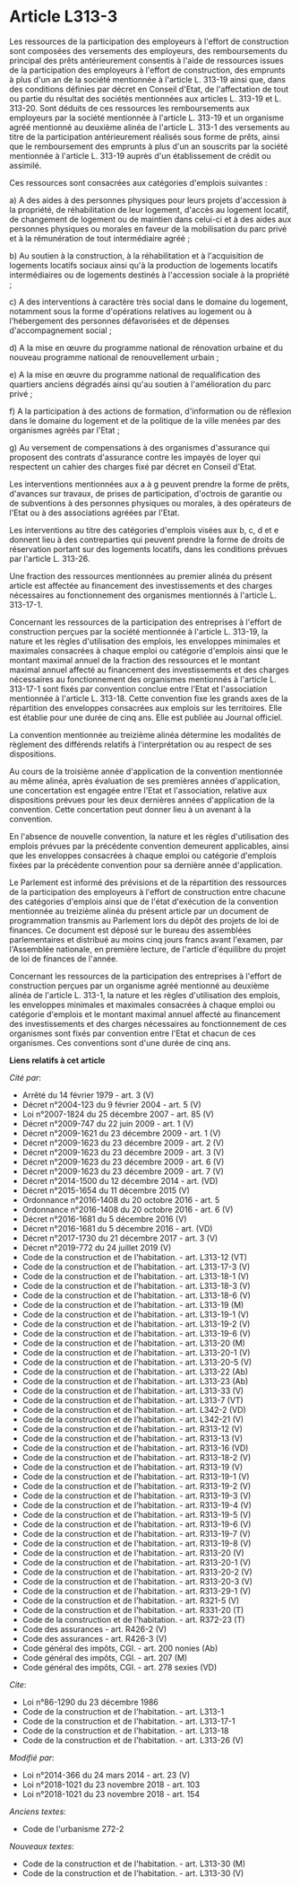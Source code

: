 # Article L313-3

Les ressources de la participation des employeurs à l'effort de construction sont composées des versements des employeurs,
des remboursements du principal des prêts antérieurement consentis à l'aide de ressources issues de la participation des
employeurs à l'effort de construction, des emprunts à plus d'un an de la société mentionnée à l'article L. 313-19 ainsi que,
dans des conditions définies par décret en Conseil d'Etat, de l'affectation de tout ou partie du résultat des sociétés
mentionnées aux articles L. 313-19 et L. 313-20. Sont déduits de ces ressources les remboursements aux employeurs par la
société mentionnée à l'article L. 313-19 et un organisme agréé mentionné au deuxième alinéa de l'article L. 313-1 des
versements au titre de la participation antérieurement réalisés sous forme de prêts, ainsi que le remboursement des emprunts
à plus d'un an souscrits par la société mentionnée à l'article L. 313-19 auprès d'un établissement de crédit ou assimilé.

Ces ressources sont consacrées aux catégories d'emplois suivantes :

a) A des aides à des personnes physiques pour leurs projets d'accession à la propriété, de réhabilitation de leur logement,
d'accès au logement locatif, de changement de logement ou de maintien dans celui-ci et à des aides aux personnes physiques ou
morales en faveur de la mobilisation du parc privé et à la rémunération de tout intermédiaire agréé ;

b) Au soutien à la construction, à la réhabilitation et à l'acquisition de logements locatifs sociaux ainsi qu'à la
production de logements locatifs intermédiaires ou de logements destinés à l'accession sociale à la propriété ;

c) A des interventions à caractère très social dans le domaine du logement, notamment sous la forme d'opérations relatives au
logement ou à l'hébergement des personnes défavorisées et de dépenses d'accompagnement social ;

d) A la mise en œuvre du programme national de rénovation urbaine et du nouveau programme national de renouvellement urbain ;

e) A la mise en œuvre du programme national de requalification des quartiers anciens dégradés ainsi qu'au soutien à
l'amélioration du parc privé ;

f) A la participation à des actions de formation, d'information ou de réflexion dans le domaine du logement et de la
politique de la ville menées par des organismes agréés par l'Etat ;

g) Au versement de compensations à des organismes d'assurance qui proposent des contrats d'assurance contre les impayés de
loyer qui respectent un cahier des charges fixé par décret en Conseil d'Etat.

Les interventions mentionnées aux a à g peuvent prendre la forme de prêts, d'avances sur travaux, de prises de participation,
d'octrois de garantie ou de subventions à des personnes physiques ou morales, à des opérateurs de l'Etat ou à des
associations agréées par l'Etat.

Les interventions au titre des catégories d'emplois visées aux b, c, d et e donnent lieu à des contreparties qui peuvent
prendre la forme de droits de réservation portant sur des logements locatifs, dans les conditions prévues par l'article L.
313-26. 

Une fraction des ressources mentionnées au premier alinéa du présent article est affectée au financement des investissements
et des charges nécessaires au fonctionnement des organismes mentionnés à l'article L. 313-17-1.

Concernant les ressources de la participation des entreprises à l'effort de construction perçues par la société mentionnée à
l'article L. 313-19, la nature et les règles d'utilisation des emplois, les enveloppes minimales et maximales consacrées à
chaque emploi ou catégorie d'emplois ainsi que le montant maximal annuel de la fraction des ressources et le montant maximal
annuel affecté au financement des investissements et des charges nécessaires au fonctionnement des organismes mentionnés à
l'article L. 313-17-1 sont fixés par convention conclue entre l'Etat et l'association mentionnée à l'article L. 313-18. Cette
convention fixe les grands axes de la répartition des enveloppes consacrées aux emplois sur les territoires. Elle est établie
pour une durée de cinq ans. Elle est publiée au Journal officiel.

La convention mentionnée au treizième alinéa détermine les modalités de règlement des différends relatifs à l'interprétation
ou au respect de ses dispositions.

Au cours de la troisième année d'application de la convention mentionnée au même alinéa, après évaluation de ses premières
années d'application, une concertation est engagée entre l'Etat et l'association, relative aux dispositions prévues pour les
deux dernières années d'application de la convention. Cette concertation peut donner lieu à un avenant à la convention.

En l'absence de nouvelle convention, la nature et les règles d'utilisation des emplois prévues par la précédente convention
demeurent applicables, ainsi que les enveloppes consacrées à chaque emploi ou catégorie d'emplois fixées par la précédente
convention pour sa dernière année d'application.

Le Parlement est informé des prévisions et de la répartition des ressources de la participation des employeurs à l'effort de
construction entre chacune des catégories d'emplois ainsi que de l'état d'exécution de la convention mentionnée au treizième
alinéa du présent article par un document de programmation transmis au Parlement lors du dépôt des projets de loi de
finances. Ce document est déposé sur le bureau des assemblées parlementaires et distribué au moins cinq jours francs avant
l'examen, par l'Assemblée nationale, en première lecture, de l'article d'équilibre du projet de loi de finances de l'année.

Concernant les ressources de la participation des entreprises à l'effort de construction perçues par un organisme agréé
mentionné au deuxième alinéa de l'article L. 313-1, la nature et les règles d'utilisation des emplois, les enveloppes
minimales et maximales consacrées à chaque emploi ou catégorie d'emplois et le montant maximal annuel affecté au financement
des investissements et des charges nécessaires au fonctionnement de ces organismes sont fixés par convention entre l'Etat et
chacun de ces organismes. Ces conventions sont d'une durée de cinq ans.

**Liens relatifs à cet article**

_Cité par_:

  - Arrêté du 14 février 1979 - art. 3 (V)
  - Décret n°2004-123 du 9 février 2004 - art. 5 (V)
  - Loi n°2007-1824 du 25 décembre 2007 - art. 85 (V)
  - Décret n°2009-747 du 22 juin 2009 - art. 1 (V)
  - Décret n°2009-1621 du 23 décembre 2009 - art. 1 (V)
  - Décret n°2009-1623 du 23 décembre 2009 - art. 2 (V)
  - Décret n°2009-1623 du 23 décembre 2009 - art. 3 (V)
  - Décret n°2009-1623 du 23 décembre 2009 - art. 6 (V)
  - Décret n°2009-1623 du 23 décembre 2009 - art. 7 (V)
  - Décret n°2014-1500 du 12 décembre 2014 - art. (VD)
  - Décret n°2015-1654 du 11 décembre 2015 (V)
  - Ordonnance n°2016-1408 du 20 octobre 2016 - art. 5
  - Ordonnance n°2016-1408 du 20 octobre 2016 - art. 6 (V)
  - Décret n°2016-1681 du 5 décembre 2016 (V)
  - Décret n°2016-1681 du 5 décembre 2016 - art. (VD)
  - Décret n°2017-1730 du 21 décembre 2017 - art. 3 (V)
  - Décret n°2019-772 du 24 juillet 2019 (V)
  - Code de la construction et de l'habitation. - art. L313-12 (VT)
  - Code de la construction et de l'habitation. - art. L313-17-3 (V)
  - Code de la construction et de l'habitation. - art. L313-18-1 (V)
  - Code de la construction et de l'habitation. - art. L313-18-3 (V)
  - Code de la construction et de l'habitation. - art. L313-18-6 (V)
  - Code de la construction et de l'habitation. - art. L313-19 (M)
  - Code de la construction et de l'habitation. - art. L313-19-1 (V)
  - Code de la construction et de l'habitation. - art. L313-19-2 (V)
  - Code de la construction et de l'habitation. - art. L313-19-6 (V)
  - Code de la construction et de l'habitation. - art. L313-20 (M)
  - Code de la construction et de l'habitation. - art. L313-20-1 (V)
  - Code de la construction et de l'habitation. - art. L313-20-5 (V)
  - Code de la construction et de l'habitation. - art. L313-22 (Ab)
  - Code de la construction et de l'habitation. - art. L313-23 (Ab)
  - Code de la construction et de l'habitation. - art. L313-33 (V)
  - Code de la construction et de l'habitation. - art. L313-7 (VT)
  - Code de la construction et de l'habitation. - art. L342-2 (VD)
  - Code de la construction et de l'habitation. - art. L342-21 (V)
  - Code de la construction et de l'habitation. - art. R313-12 (V)
  - Code de la construction et de l'habitation. - art. R313-13 (V)
  - Code de la construction et de l'habitation. - art. R313-16 (VD)
  - Code de la construction et de l'habitation. - art. R313-18-2 (V)
  - Code de la construction et de l'habitation. - art. R313-19 (V)
  - Code de la construction et de l'habitation. - art. R313-19-1 (V)
  - Code de la construction et de l'habitation. - art. R313-19-2 (V)
  - Code de la construction et de l'habitation. - art. R313-19-3 (V)
  - Code de la construction et de l'habitation. - art. R313-19-4 (V)
  - Code de la construction et de l'habitation. - art. R313-19-5 (V)
  - Code de la construction et de l'habitation. - art. R313-19-6 (V)
  - Code de la construction et de l'habitation. - art. R313-19-7 (V)
  - Code de la construction et de l'habitation. - art. R313-19-8 (V)
  - Code de la construction et de l'habitation. - art. R313-20 (V)
  - Code de la construction et de l'habitation. - art. R313-20-1 (V)
  - Code de la construction et de l'habitation. - art. R313-20-2 (V)
  - Code de la construction et de l'habitation. - art. R313-20-3 (V)
  - Code de la construction et de l'habitation. - art. R313-29-1 (V)
  - Code de la construction et de l'habitation. - art. R321-5 (V)
  - Code de la construction et de l'habitation. - art. R331-20 (T)
  - Code de la construction et de l'habitation. - art. R372-23 (T)
  - Code des assurances - art. R426-2 (V)
  - Code des assurances - art. R426-3 (V)
  - Code général des impôts, CGI. - art. 200 nonies (Ab)
  - Code général des impôts, CGI. - art. 207 (M)
  - Code général des impôts, CGI. - art. 278 sexies (VD)

_Cite_:

  - Loi n°86-1290 du 23 décembre 1986
  - Code de la construction et de l'habitation. - art. L313-1
  - Code de la construction et de l'habitation. - art. L313-17-1
  - Code de la construction et de l'habitation. - art. L313-18
  - Code de la construction et de l'habitation. - art. L313-26 (V)

_Modifié par_:

  - Loi n°2014-366 du 24 mars 2014 - art. 23 (V)
  - Loi n°2018-1021 du 23 novembre 2018 - art. 103
  - Loi n°2018-1021 du 23 novembre 2018 - art. 154

_Anciens textes_:

  - Code de l'urbanisme 272-2

_Nouveaux textes_:

  - Code de la construction et de l'habitation. - art. L313-30 (M)
  - Code de la construction et de l'habitation. - art. L313-30 (V)
